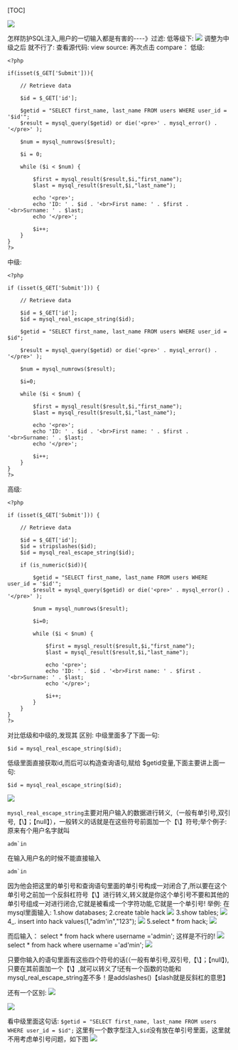 [TOC]

![](sql注入2(中级)_files/24b05cc9-8e0b-46c8-9a96-947aba718748.jpg)

怎样防护SQL注入,用户的一切输入都是有害的----》过滤:
低等级下:
![](sql注入2(中级)_files/89e01389-5c21-45a1-b108-c8f4a3e2b78f.png)
调整为中级之后 就不行了:
查看源代码:
view source:
再次点击 compare：
低级:
```
<?php    

if(isset($_GET['Submit'])){
    
    // Retrieve data
    
    $id = $_GET['id'];

    $getid = "SELECT first_name, last_name FROM users WHERE user_id = '$id'";
    $result = mysql_query($getid) or die('<pre>' . mysql_error() . '</pre>' );

    $num = mysql_numrows($result);

    $i = 0;

    while ($i < $num) {

        $first = mysql_result($result,$i,"first_name");
        $last = mysql_result($result,$i,"last_name");
        
        echo '<pre>';
        echo 'ID: ' . $id . '<br>First name: ' . $first . '<br>Surname: ' . $last;
        echo '</pre>';

        $i++;
    }
}
?>
```

中级:
```
<?php

if (isset($_GET['Submit'])) {

    // Retrieve data

    $id = $_GET['id'];
    $id = mysql_real_escape_string($id);

    $getid = "SELECT first_name, last_name FROM users WHERE user_id = $id";

    $result = mysql_query($getid) or die('<pre>' . mysql_error() . '</pre>' );
    
    $num = mysql_numrows($result);

    $i=0;

    while ($i < $num) {

        $first = mysql_result($result,$i,"first_name");
        $last = mysql_result($result,$i,"last_name");
        
        echo '<pre>';
        echo 'ID: ' . $id . '<br>First name: ' . $first . '<br>Surname: ' . $last;
        echo '</pre>';

        $i++;
    }
}
?>
```

高级:
```
<?php    

if (isset($_GET['Submit'])) {

    // Retrieve data

    $id = $_GET['id'];
    $id = stripslashes($id);
    $id = mysql_real_escape_string($id);

    if (is_numeric($id)){

        $getid = "SELECT first_name, last_name FROM users WHERE user_id = '$id'";
        $result = mysql_query($getid) or die('<pre>' . mysql_error() . '</pre>' );

        $num = mysql_numrows($result);

        $i=0;

        while ($i < $num) {

            $first = mysql_result($result,$i,"first_name");
            $last = mysql_result($result,$i,"last_name");
            
            echo '<pre>';
            echo 'ID: ' . $id . '<br>First name: ' . $first . '<br>Surname: ' . $last;
            echo '</pre>';

            $i++;
        }
    }
}
?>
```

对比低级和中级的,发现其 区别:
中级里面多了下面一句:
```
$id = mysql_real_escape_string($id);

```
低级里面直接获取id,而后可以构造查询语句,赋给 $getid变量,下面主要讲上面一句:
```
$id = mysql_real_escape_string($id);

```
![](sql注入2(中级)_files/0156b76b-dbb5-4ed6-9010-10bdb7cb00be.jpg)

`mysql_real_escape_string`主要对用户输入的数据进行转义,（一般有单引号,双引号,【\】；【null】），一般转义的话就是在这些符号前面加一个【\】符号;举个例子:
原来有个用户名字就叫
```
adm`in
```
在输入用户名的时候不能直接输入
```
adm`in
```
 因为他会把这里的单引号和查询语句里面的单引号构成一对闭合了,所以要在这个单引号之前加一个反斜杠符号【\】进行转义,转义就是你这个单引号不要和其他的单引号组成一对进行闭合,它就是被看成一个字符功能,它就是一个单引号!
 举例:
 在mysql里面输入:
 1.show databases;
 2.create table hack
 ![](sql注入2(中级)_files/1d197ac2-597a-4712-9061-290cb0483ac3.png)
 3.show tables;
 ![](sql注入2(中级)_files/360c7380-fae1-4c50-a6fa-2dd42c822743.png)
 4_. insert into hack values(1,"adm'in","123");
 ![](sql注入2(中级)_files/bfd0c59b-cc97-4b2d-a77c-8c8e1c14a0e9.png)
 5.select * from hack;
 ![](sql注入2(中级)_files/487d8518-99a5-4ff5-b2fc-9ae383b826bb.png)
 
 而后输入：
 select * from hack where username ='admin';
 这样是不行的!
 ![](sql注入2(中级)_files/479bd535-8794-4cf8-ba02-aca8fa997d10.png)
  select * from hack where username ='ad\'min';
  ![](sql注入2(中级)_files/c42c1fa3-9fcd-4115-88f6-edf93fd4ee88.png)
  
  只要你输入的语句里面有这些四个符号的话(（一般有单引号,双引号,【\】；【null】),只要在其前面加一个【\】,就可以转义了!还有一个函数的功能和mysql_real_escape_string差不多！是addslashes()【slash就是反斜杠的意思】
  
  还有一个区别:
  ![](sql注入2(中级)_files/5b5eb834-5a13-4fd6-8cc7-70590fe5bfe8.png)
  
  ![](sql注入2(中级)_files/85dc9a6f-6423-4eb4-a046-5522923dea42.png)
  
  看中级里面这句话:
  `$getid = "SELECT first_name, last_name FROM users WHERE user_id = $id";`
  这里有一个数字型注入,`$id`没有放在单引号里面，这里就不用考虑单引号问题，如下图
  ![](sql注入2(中级)_files/78b33518-b6b8-4270-840c-de09ed120a74.png)